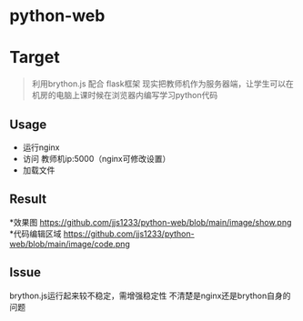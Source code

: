 #  python-web
Target
=========================
>利用brython.js 配合 flask框架 现实把教师机作为服务器端，让学生可以在机房的电脑上课时候在浏览器内编写学习python代码

Usage
---------------------------------------------
* 运行nginx
* 访问  教师机ip:5000（nginx可修改设置）
* 加载文件

Result
---------------------------------------------
*效果图
https://github.com/jjs1233/python-web/blob/main/image/show.png
*代码编辑区域
https://github.com/jjs1233/python-web/blob/main/image/code.png

Issue
---------------------------------------------
brython.js运行起来较不稳定，需增强稳定性
不清楚是nginx还是brython自身的问题

